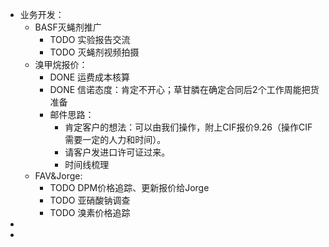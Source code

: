 - 业务开发：
	- BASF灭蝇剂推广
		- TODO 实验报告交流
		- TODO 灭蝇剂视频拍摄
	- 溴甲烷报价：
		- DONE 运费成本核算
		- DONE 信诺态度：肯定不开心；草甘膦在确定合同后2个工作周能把货准备
		- 邮件思路：
			- 肯定客户的想法：可以由我们操作，附上CIF报价9.26（操作CIF需要一定的人力和时间）。
			- 请客户发进口许可证过来。
			- 时间线梳理
	- FAV&Jorge:
		- TODO DPM价格追踪、更新报价给Jorge
		- TODO 亚硝酸钠调查
		- TODO 溴素价格追踪
-
-